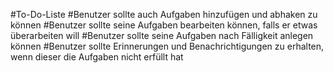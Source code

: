 #To-Do-Liste
#Benutzer sollte auch Aufgaben hinzufügen und abhaken zu können
#Benutzer sollte seine Aufgaben bearbeiten können, falls er etwas überarbeiten will
#Benutzer sollte seine Aufgaben nach Fälligkeit anlegen können
#Benutzer sollte Erinnerungen und Benachrichtigungen zu erhalten, wenn dieser die Aufgaben nicht erfüllt hat
